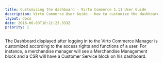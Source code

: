 ```yaml
---
title: Customizing the dashboard - Virto Commerce 1.11 User Guide
description: Virto Commerce User Guide - How to customize the dashboard
layout: docs
date: 2016-06-03T10:21:23.333Z
priority: 1
---
```

The Dashboard displayed after logging in to the Virto Commerce Manager is customized according to the access rights and functions of a user. For instance, a merchandise manager will see a Merchandise Management block and a CSR will have a Customer Service block on his dashboard.